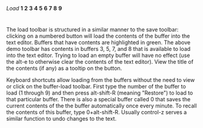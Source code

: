 
<div style="padding-bottom:8px;" class="toolbar" id="toolbar-3">
	<span class="nav-icon no-highlight" style="font-style: italic">Load</span>
	<span id="load-1" class="nav-icon fa-stack"><span class="fa fa-square fa-stack-2x"></span><strong class="fa-stack-1x">1</strong></span>
	<span id="load-2" class="nav-icon fa-stack"><span class="fa fa-square fa-stack-2x"></span><strong class="fa-stack-1x">2</strong></span>
	<span id="load-3" class="filled nav-icon fa-stack"><span class="fa fa-square fa-stack-2x"></span><strong class="fa-stack-1x">3</strong></span>
	<span id="load-4" class="nav-icon fa-stack"><span class="fa fa-square fa-stack-2x"></span><strong class="fa-stack-1x">4</strong></span>
	<span id="load-5" class="filled nav-icon fa-stack"><span class="fa fa-square fa-stack-2x"></span><strong class="fa-stack-1x">5</strong></span>
	<span id="load-6" class="nav-icon fa-stack"><span class="fa fa-square fa-stack-2x"></span><strong class="fa-stack-1x">6</strong></span>
	<span id="load-7" class="filled nav-icon fa-stack"><span class="fa fa-square fa-stack-2x"></span><strong class="fa-stack-1x">7</strong></span>
	<span id="load-8" class="filled nav-icon fa-stack"><span class="fa fa-square fa-stack-2x"></span><strong class="fa-stack-1x">8</strong></span>
	<span id="load-9" class="nav-icon fa-stack"><span class="fa fa-square fa-stack-2x"></span><strong class="fa-stack-1x">9</strong></span>
	<div title="Go to next toolbar menu (alt-n)" class='nav-icon fa fa-superpowers'></div>
</div>


<br>

The load toolbar is structured in a similar manner to the save
toolbar: clicking on a numbered button will load the contents of
the buffer into the text editor.  Buffers that have contents are
highlighted in green.  The above demo toolbar has contents in buffers
3, 5, 7, and 8 that is available to load into the text editor.
Trying to load an empty buffer will have no effect (use the <span
class="keypress">alt-e</span> to otherwise clear the contents of
the text editor).  View the title of the contents (if any) as a
tooltip on the button.


Keyboard shortcuts allow loading from the buffers without the need
to view or click on the buffer-load toolbar.  First type the number
of the buffer to load (<span class="keypress">1</span> through <span
class="keypress">9</span>) and then press <span
class="keypress">alt-shift-R</span> (meaning "Restore") to load to
that particular buffer.  There is also a special buffer called <span
class="keypress">0</span> that saves the current contents of the
the buffer automatically once every minute.  To recall the contents
of this buffer, type <span class="keypress">0+alt-shift-R</span>.
Usually <span class="keypress">control-z</span> serves a similar
function to undo changes to the text.
